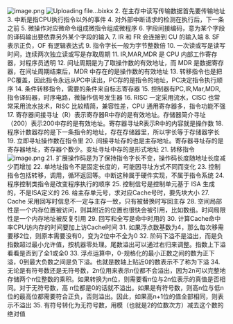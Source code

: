 ![image.png](https://s2.loli.net/2024/06/12/2Xmj4AR7oylzEIu.png)
![Uploading file...bixkx]()
2. 在主存中读写传输数据首先要传输地址
3. 中断是指CPU执行指令以外的事件
4. 对外部中断请求的检测在执行后，下一条之前
5. 微操作对应微命令组成微指令组成微程序
6. 字段间接编码，意为某个字段的译码输出要依靠另外某个字段的输入
7. IR 和 FR 会连接到 CU 的输入端
8. SF 表示正负，OF 有逻辑表达式
9. 指令字长一般为字节整数倍
10. 一次读或写是读写时间，连续两次独立读或写是存取周期
11. IR,MAR,MDR 是 CPU 内部工作寄存器，对程序员透明
12. 间址周期是为了取操作数的有效地址，而 MDR 是数据寄存器，在间址周期结束后，MDR 中存在的是操作数的有效地址
13. 转移指令也是把PC覆盖，因此指令永远从PC中读出，PC存的是指令的地址，PC决定指令执行顺序
14. 条件转移指令，需要的条件来自标志寄存器
15. 控制器有PC,IR,Mar,MDR,指令译码器，时序电路，微操作信号发生器
16. RISC 一定采用流水，CISC 也常常采用流水技术，RISC 比较精简，兼容性差，CPU 通用寄存器多，指令功能不强
17. 寄存器间接寻址（R）表示寄存器R中存的是有效地址。存储器简介寻址（200）表示200中存的是有效地址。寄存器寻址R表示R中的内容就是操作数
18. 程序计数器存的是下一条指令的地址，存在存储器里，所以字长等于存储器字长
19. 立即寻址操作数在指令里
20. 间接寻址存的也是主存地址。寄存器寻址存的是寄存器地址，寄存器个数少。变址寻址中存的是形式地址
21. 转移指令
![image.png](https://s2.loli.net/2024/06/12/3A5QKTj7usVmrnO.png)
21. 扩展操作码是为了保持指令字长不变，操作码长度随地址长度减少而增加
22. 单地址指令不是固定长度的，可能因寻址方式不同而变化
23. 控制指令包括转移，调用，循环返回等。中断这种属于硬件实现，不属于指令系统
24. 程序控制类指令是改变程序执行的顺序
25. 控制信号是控制单元基于 ISA 生成的，不是ISA定义的
26. 给主存单元号，求对应Cache号时，要先块大小
27. Cache 采用回写时信息不一定与主存一致，只有被替换时写回主存
28. 空间局部性是一个内存位置被访问，则其附近的位置也很快会被引用，比如数组。时间局限性是一个内存地址被反复引用
29. 回写和全写是命中时用的
30. 计算Cache命中率CPU访内存的时间要加上访Cache时间
31. 如果浮点数基数为4，那么每次移需要移2位，则原本需要没有0，变为2位中不全为0
32. 阶码下溢不是溢出，而是负指数超过最小允许值，按机器零处理。尾数溢出可以通过右归来调整。指数上下溢看看是否到了全1或全0
33. 浮点运算中，0-规格化的最小正数之间的数为正下溢，0到最大负数之间是负下溢。也就是数轴上贴近0的数表示不了称为下溢
34. 无论是有符号数还是无符号数，2n位用来表示n位都不会溢出，因为2n可以完整地存储两个n位整数的乘积。如果转换为n位，则需要看n位与2n位表示的真值是否相同。对于无符号数，高 n位都是0的话就不溢出。如果是有符号数，则高n位与低n位的最高位都需要符合正负，否则溢出。因此，如果高n+1位的值全部相同，则表示不溢出
35. 有符号转化为无符号数，用模（也就是2的位数次方）减去这个数的绝对值
